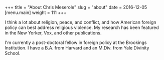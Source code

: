 +++
title = "About Chris Meserole"
slug = "about"
date = 2016-12-05
 [menu.main] 
 weight = 111
+++


I think a lot about religion, peace, and conflict, and how American foreign policy can best address religious violence. My research has been featured in the New Yorker, Vox, and other publications.

I'm currently a post-doctoral fellow in foreign policy at the Brookings Institution. I have a B.A. from Harvard and an M.Div. from Yale Divinity School.